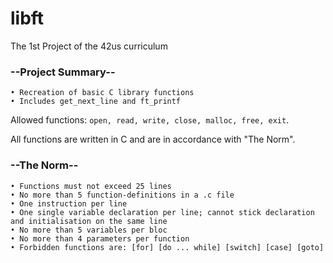# libft
The 1st Project of the 42us curriculum

### --Project Summary--

    • Recreation of basic C library functions
    • Includes get_next_line and ft_printf

Allowed functions: ```open, read, write, close, malloc, free, exit```.

All functions are written in C and are in accordance with "The Norm".

### --The Norm--

    • Functions must not exceed 25 lines
    • No more than 5 function-definitions in a .c file
    • One instruction per line
    • One single variable declaration per line; cannot stick declaration and initialisation on the same line
    • No more than 5 variables per bloc
    • No more than 4 parameters per function
    • Forbidden functions are: [for] [do ... while] [switch] [case] [goto]
